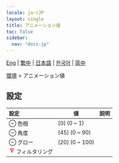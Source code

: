 ```yaml
---
locale: ja-rJP
layout: single
title: アニメーション値
toc: false
sidebar:
  nav: "docs-jp"
---
```

[Eng](/dancexr/menu/2025.5/scene/auto_updates) | [繁中](/tw/dancexr/menu/2025.5/scene/auto_updates) | [日本語](/jp/dancexr/menu/2025.5/scene/auto_updates) | [한국어](/kr/dancexr/menu/2025.5/scene/auto_updates) | [简中](/zh/dancexr/menu/2025.5/scene/auto_updates)

[環境](../menu#環境) > アニメーション値

## 設定

| 設定 | 値 | 説明 |
| :--- | --- | :--- |
| ⊖ 色相 | [0] (0 ~ 1) | 
| ⊖ 角度 | [45] (0 ~ 90) | 
| ⊖ グロー | [20] (0 ~ 100) | 
| <img src="/images/icon/ic_filter.png" alt="filter icon"/> フィルタリング || 
